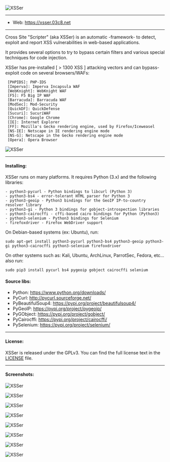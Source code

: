   ![XSSer](https://xsser.03c8.net/xsser/thehive1.png "XSSer")

----------

 + Web: https://xsser.03c8.net

----------

  Cross Site "Scripter" (aka XSSer) is an automatic -framework- to detect, exploit and report XSS vulnerabilities in web-based applications.

  It provides several options to try to bypass certain filters and various special techniques for code injection.

  XSSer has pre-installed [ > 1300 XSS ] attacking vectors and can bypass-exploit code on several browsers/WAFs:

     [PHPIDS]: PHP-IDS
     [Imperva]: Imperva Incapsula WAF
     [WebKnight]: WebKnight WAF
     [F5]: F5 Big IP WAF
     [Barracuda]: Barracuda WAF
     [ModSec]: Mod-Security
     [QuickDF]: QuickDefense
     [Sucuri]: SucuriWAF 
     [Chrome]: Google Chrome
     [IE]: Internet Explorer
     [FF]: Mozilla's Gecko rendering engine, used by Firefox/Iceweasel
     [NS-IE]: Netscape in IE rendering engine mode
     [NS-G]: Netscape in the Gecko rendering engine mode
     [Opera]: Opera Browser

  ![XSSer](https://xsser.03c8.net/xsser/url_generation.png "XSSer URL Generation Schema")

----------

#### Installing:

XSSer runs on many platforms. It requires Python (3.x) and the following libraries:

    - python3-pycurl - Python bindings to libcurl (Python 3)
    - python3-bs4 - error-tolerant HTML parser for Python 3
    - python3-geoip - Python3 bindings for the GeoIP IP-to-country resolver library
    - python3-gi - Python 3 bindings for gobject-introspection libraries
    - python3-cairocffi - cffi-based cairo bindings for Python (Python3)
    - python3-selenium - Python3 bindings for Selenium
    - firefoxdriver - Firefox WebDriver support

On Debian-based systems (ex: Ubuntu), run: 

    sudo apt-get install python3-pycurl python3-bs4 python3-geoip python3-gi python3-cairocffi python3-selenium firefoxdriver

On other systems such as: Kali, Ubuntu, ArchLinux, ParrotSec, Fedora, etc... also run:

    sudo pip3 install pycurl bs4 pygeoip gobject cairocffi selenium

####  Source libs:

   * Python: https://www.python.org/downloads/
   * PyCurl: http://pycurl.sourceforge.net/
   * PyBeautifulSoup4: https://pypi.org/project/beautifulsoup4/
   * PyGeoIP: https://pypi.org/project/pygeoip/
   * PyGObject: https://pypi.org/project/gobject/
   * PyCairocffi: https://pypi.org/project/cairocffi/
   * PySelenium: https://pypi.org/project/selenium/

----------

####  License:

  XSSer is released under the GPLv3. You can find the full license text
in the [LICENSE](./docs/LICENSE) file.

----------

####  Screenshots:

  ![XSSer](https://xsser.03c8.net/xsser/thehive2.png "XSSer Shell")

  ![XSSer](https://xsser.03c8.net/xsser/thehive3.png "XSSer Manifesto")

  ![XSSer](https://xsser.03c8.net/xsser/thehive4.png "XSSer Configuration")

  ![XSSer](https://xsser.03c8.net/xsser/thehive5.png "XSSer Bypassers")

  ![XSSer](https://xsser.03c8.net/xsser/thehive6.png "XSSer [HTTP GET] [LOCAL] Reverse Exploit")

  ![XSSer](https://xsser.03c8.net/xsser/thehive7.png "XSSer [HTTP POST] [REMOTE] Reverse Exploit")

  ![XSSer](https://xsser.03c8.net/xsser/thehive8.png "XSSer [HTTP DOM] Exploit")

  ![XSSer](https://xsser.03c8.net/xsser/zika4.png "XSSer GeoMap")

